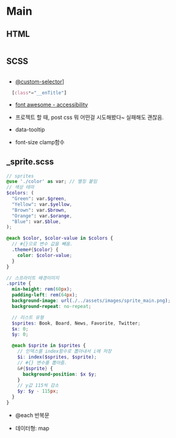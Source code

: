 # Main

## HTML

```html

```

## SCSS

```scss

```

- [@custom-selector](https://preset-env.cssdb.org/features#custom-selectors)]

```scss
  [class*="__enTitle"]
```

- [font awesome - accessibility](https://fontawesome.com/v5.15/how-to-use/on-the-web/other-topics/accessibility)

- 프로젝트 할 때, post css 뭐 어떤걸 시도해봤다~ 실패해도 괜찮음.

- data-tooltip

- font-size clamp함수

## \_sprite.scss

```scss
// sprites
@use './color' as var; // 별칭 붙임
// 색상 테마
$colors: (
  "Green": var.$green,
  "Yellow": var.$yellow,
  "Brown": var.$brown,
  "Orange": var.$orange,
  "Blue": var.$blue,
);

@each $color, $color-value in $colors {
  // #{}으로 변수 값을 빼옴.
  .theme#{$color} {
    color: $color-value;
  }
}

// 스프라이트 배경이미지
.sprite {
  min-height: rem(60px);
  padding-left: rem(64px);
  background-image: url(./../assets/images/sprite_main.png);
  background-repeat: no-repeat;

  // 리스트 유형
  $sprites: Book, Board, News, Favorite, Twitter;
  $x: 0;
  $y: 0;

  @each $sprite in $sprites {
    // 인덱스를 index함수로 뽑아내서 i에 저장
    $i: index($sprites, $sprite);
    // #{} 변수를 뽑아줌.
    &#{$sprite} {
      background-position: $x $y;
    }
    // y값 115씩 감소
    $y: $y - 115px;
  }
}
```

- @each 반복문

- 데이터형: map
